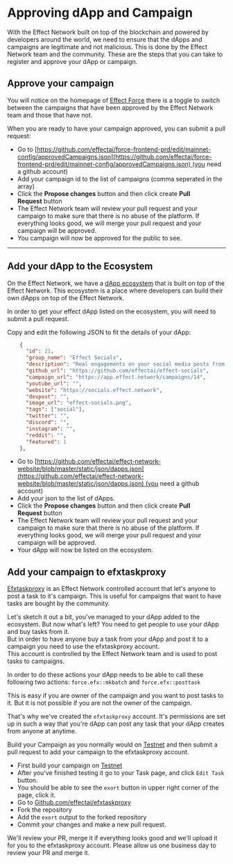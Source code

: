 # Approving dApp and Campaign

With the Effect Network built on top of the blockchain and powered by developers around the world, we need to ensure that the dApps and campaigns are legitimate and not malicious. This is done by the Effect Network team and the community. These are the steps that you can take to register and approve your dApp or campaign.

## Approve your campaign

You will notice on the homepage of [Effect Force](http://app.effect.network) there is a toggle to switch between the campaigns that have been approved by the Effect Network team and those that have not. 

When you are ready to have your campaign approved, you can submit a pull request:

- Go to [https://github.com/effectai/force-frontend-prd/edit/mainnet-config/approvedCampaigns.json](https://github.com/effectai/force-frontend-prd/edit/mainnet-config/approvedCampaigns.json) (you need a github account)
- Add your campaign id to the list of campaigns (comma seperated in the array)
- Click the **Propose changes** button and then click create **Pull Request** button
- The Effect Network team will review your pull request and your campaign to make sure that there is no abuse of the platform. If everything looks good, we will merge your pull request and your campaign will be approved.
- You campaign will now be approved for the public to see.

---

## Add your dApp to the Ecosystem

On the Effect Network, we have a [dApp ecosystem](https://effect.network/ecosystem) that is built on top of the Effect Network. This ecosystem is a place where developers can build their own dApps on top of the Effect Network.

In order to get your effect dApp listed on the ecosystem, you will need to submit a pull request.

Copy and edit the following JSON to fit the details of your dApp:

```json
    {
      "id": 21,
      "group_name": "Effect Socials",
      "description": "Real engagements on your social media posts from genuine fans. The most effective way to have the social media algorithms work for you is to increase your engagement rate. Quality engagement is rewarded 80% more than anything else.",
      "github_url": "https://github.com/effectai/effect-socials",
      "campaign_url": "https://app.effect.network/campaigns/14",
      "youtube_url": "",
      "website": "https://socials.effect.network",
      "devpost": "",
      "image_url": "effect-socials.png",
      "tags": ["social"],
      "twitter": "",
      "discord": "",
      "instagram": "",
      "reddit": "",
      "featured": 1
    },
```

- Go to [https://github.com/effectai/effect-network-website/blob/master/static/json/dapps.json](https://github.com/effectai/effect-network-website/blob/master/static/json/dapps.json) (you need a github account)
- Add your json to the list of dApps.
- Click the **Propose changes** button and then click create **Pull Request** button
- The Effect Network team will review your pull request and your campaign to make sure that there is no abuse of the platform. If everything looks good, we will merge your pull request and your campaign will be approved.
- Your dApp will now be listed on the ecosystem.



## Add your campaign to efxtaskproxy

[Efxtaskproxy](https://app.effect.network/profile/efxtaskproxy) is an Effect Network controlled account that let's anyone to post a task to it's campaign. This is useful for campaigns that want to have tasks are bought by the community.

Let's sketch it out a bit, you've managed to your dApp added to the ecosystem. But now what's left? You need to get people to use your dApp and buy tasks from it.  
But in order to have anyone buy a task from your dApp and post it to a campaign you need to use the efxtaskproxy account.  
This account is controlled by the Effect Network team and is used to post tasks to campaigns.  

In order to do these actions your dApp needs to be able to call these following two actions: `force.efx::mkbatch` and `force.efx::posttask`

This is easy if you are owner of the campaign and you want to post tasks to it. But it is not possible if you are not the owner of the campaign.

That's why we've created the `efxtaskproxy` account. It's permissions are set up in such a way that you're dApp can post any task that your dApp creates from anyone at anytime.

Build your Campaign as you normally would on [Testnet](https://testnet.effect.network) and then submit a pull request to add your campaign to the efxtaskproxy account.

- First build your campaign on [Testnet](https://testnet.effect.network)
- After you've finished testing it go to your Task page, and click `Edit Task` button.
- You should be able to see the `exort` button in upper right corner of the page, click it.
- Go to [Github.com/effectai/efxtaskproxy](https://github.com/effectai/efxtaskproxy)
- Fork the repository
- Add the `exort` output to the forked repository
- Commit your changes and make a new pull request.

We'll review your PR, merge it if everything looks good and we'll upload it for you to the efxtaskproxy account.
Please allow us one business day to review your PR and merge it.
